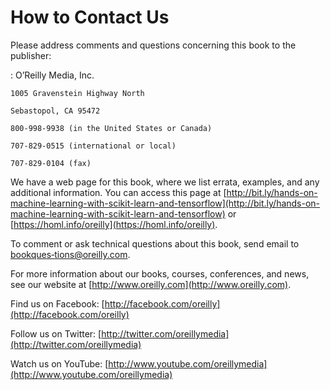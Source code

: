 # **How to Contact Us**

Please address comments and questions concerning this book to the publisher:

:   O’Reilly Media, Inc.

    1005 Gravenstein Highway North

    Sebastopol, CA 95472

    800-998-9938 (in the United States or Canada)

    707-829-0515 (international or local)

    707-829-0104 (fax)

We have a web page for this book, where we list errata, examples, and any additional information. You can access this page at [http://bit.ly/hands-on-machine-learning-with-scikit-learn-and-tensorflow](http://bit.ly/hands-on-machine-learning-with-scikit-learn-and-tensorflow) or [https://homl.info/oreilly](https://homl.info/oreilly).

To comment or ask technical questions about this book, send email to [bookques‐tions@oreilly.com](bookques‐tions@oreilly.com).

For more information about our books, courses, conferences, and news, see our website at [http://www.oreilly.com](http://www.oreilly.com).

Find us on Facebook: [http://facebook.com/oreilly](http://facebook.com/oreilly)

Follow us on Twitter: [http://twitter.com/oreillymedia](http://twitter.com/oreillymedia)

Watch us on YouTube: [http://www.youtube.com/oreillymedia](http://www.youtube.com/oreillymedia)

